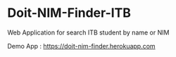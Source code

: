 # Doit-NIM-Finder-ITB
Web Application for search ITB student by name or NIM

Demo App : https://doit-nim-finder.herokuapp.com
